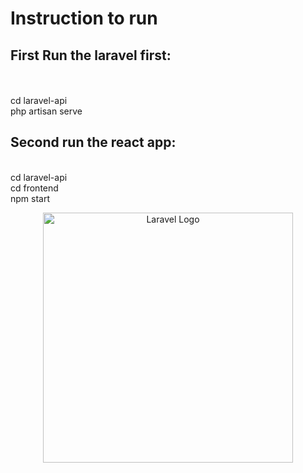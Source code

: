 <h1>Instruction to run</h1>

<h2>First Run the laravel first:</h2><br/>
<br/>
cd laravel-api<br/>
php artisan serve<br/>

<h2>Second run the react app:</h2><br/>
cd laravel-api<br/>
cd frontend<br/>
npm start<br/>


<p align="center"><a href="https://laravel.com" target="_blank"><img src="https://raw.githubusercontent.com/laravel/art/master/logo-lockup/5%20SVG/2%20CMYK/1%20Full%20Color/laravel-logolockup-cmyk-red.svg" width="400" alt="Laravel Logo"></a></p>

